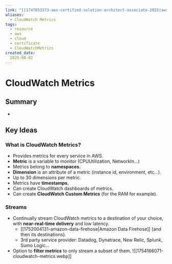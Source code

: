 ```yaml
---
link: "[[1747853373-aws-certified-solution-architect-associate-2025|aws Certified Solution Architect Associate 2025]]"
aliases: 
  - CloudWatch Metrics
tags:
  - resource
  - aws
  - cloud
  - certificate
  - CloudWatchMetrics
created_date:
  2025-08-02
---
```

# CloudWatch Metrics
## Summary
- 

## Key Ideas
### What is CloudWatch Metrics?
- Provides metrics for every service in AWS.
- **Metric** is a variable to monitor (CPUUtilization, NetworkIn...)
- Metrics belong to **namespaces.**
- **Dimension** is an attribute of a metric (instance id, environment, etc...).
- Up to 30 dimensions per metric.
- Metrics have **timestamps.**
- Can create CloudWatch dashboards of metrics.
- Can create **CloudWatch Custom Metrics** (for the RAM for example).

### Streams
- Continually stream CloudWatch metrics to a destination of your choice, with **near-real-time delivery** and low latency.
  - [[1752004131-amazon-data-firehose|Amazon Data Firehose]] (and then its destinations).
  - 3rd party service provider: Datadog, Dynatrace, New Relic, Splunk, Sumo Logic...
- Option to **filter metrics** to only stream a subset of them.
![[1754166071-cloudwatch-metrics.webp]]

